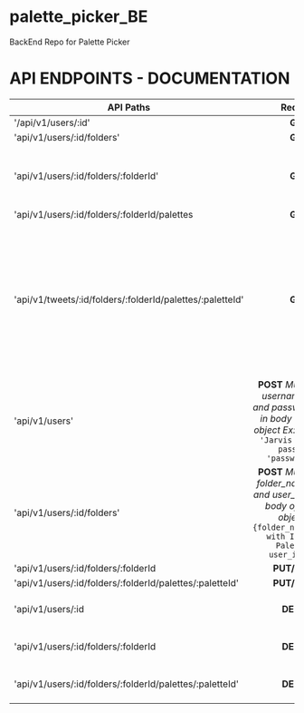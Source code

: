 # palette_picker_BE
BackEnd Repo for Palette Picker


# API ENDPOINTS - DOCUMENTATION

| API Paths             | Request       | Response                                         |
| --------------------  |:-------------:| ------------------------------------------------:|
| '/api/v1/users/:id'   | **GET**           |   **pending**                                |
| 'api/v1/users/:id/folders'| **GET**       |  **pending**                                 |
| 'api/v1/users/:id/folders/:folderId'| **GET**   |   **A single folder (object) ** Ex:```{"id": 1,"folder_name": "Join the Fold", "user_id": 1}```|
| 'api/v1/users/:id/folders/:folderId/palettes| **GET** | **pending**                      |
| 'api/v1/tweets/:id/folders/:folderId/palettes/:paletteId'| **GET**| **A single palette (object) ** Ex: ```{"id": 1, "palette_name": "Palette #1", "color_one": "#80adaa", "color_two": "#d9c9fb", "color_three": "#9c5f3d", "color_four": "#4ba9b3", "color_five": "#a6617c", "folder_id": 1}```|
| 'api/v1/users'          | **POST** *Must include username(string) and password(string) in body of request object Ex:* ```{username: 'Jarvis Blargus', password: 'password123'}```| **pending**|
| 'api/v1/users/:id/folders'| **POST**  *Must include folder_name(string) and user_id(string) in body of request object Ex:* ```{folder_name:'Folder with Important Palettes', user_id:'42'}```| **pending**|
| 'api/v1/users/:id/folders/:folderId| **PUT/PATCH** | **pending** |
| 'api/v1/users/:id/folders/:folderId/palettes/:paletteId'| **PUT/PATCH** | **pending** |
| 'api/v1/users/:id       | **DELETE**      | **A text response** Ex: 'Account has been deleted'|
| 'api/v1/users/:id/folders/:folderId      | **DELETE**      | **A text response** Ex: 'Folder has been deleted' |
| 'api/v1/users/:id/folders/:folderId/palettes/:paletteId' | **DELETE** | **A text response** Ex: 'Palette has been deleted' |

